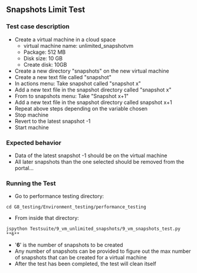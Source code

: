 ## Snapshots Limit Test

### Test case description
- Create a virtual machine in a cloud space 
  - virtual machine name: unlimited_snapshotvm
  - Package: 512 MB
  - Disk size: 10 GB
  - Create disk: 10GB
- Create a new directory "snapshots" on the new virtual machine
- Create a new text file called "snapshot"
- In actions menu: Take snapshot called "snapshot x"
- Add a new text file in the snapshot directory called "snapshot x"
- From to snapshots menu: Take "Snapshot x+1"  
- Add a new text file in the snapshot directory called snapshot x+1
- Repeat above steps depending on the variable chosen
- Stop machine
- Revert to the latest snapshot -1
- Start machine  

### Expected behavior
- Data of the latest snapshot -1 should be on the virtual machine
- All later snapshots than the one selected should be removed from the portal...

### Running the Test
- Go to performance testing directory: 
```
cd G8_testing/Environment_testing/performance_testing
```
- From inside that directory:  
```
jspython Testsuite/9_vm_unlimited_snapshots/9_vm_snapshots_test.py **6**
```
-  '**6**' is the number of snapshots to be created
- Any number of snapshots can be provided to figure out the max number of snapshots that can be created for a virtual machine
- After the test has been completed, the test will clean itself
